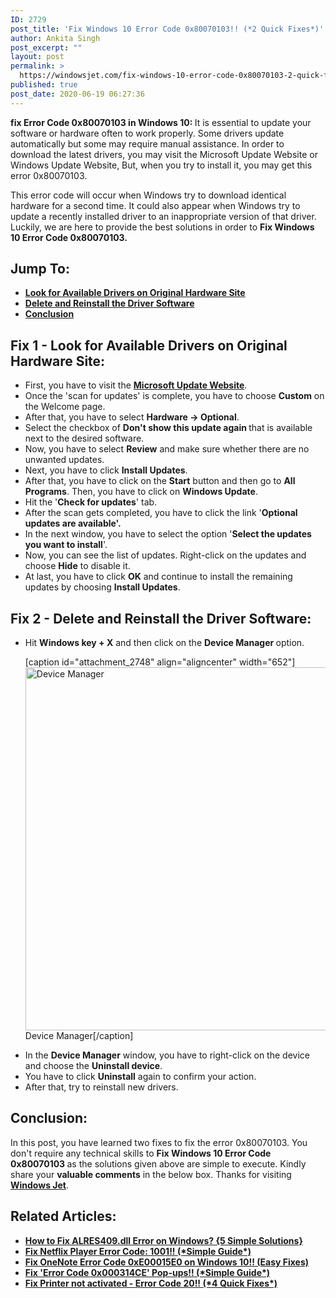```yaml
---
ID: 2729
post_title: 'Fix Windows 10 Error Code 0x80070103!! (*2 Quick Fixes*)'
author: Ankita Singh
post_excerpt: ""
layout: post
permalink: >
  https://windowsjet.com/fix-windows-10-error-code-0x80070103-2-quick-fixes-2729/
published: true
post_date: 2020-06-19 06:27:36
---
```

<strong><span class="dropcap dropcap1">f</span></strong><strong>ix Error Code 0x80070103 in Windows 10: </strong>It is essential to update your software or hardware often to work properly. Some drivers update automatically but some may require manual assistance. In order to download the latest drivers, you may visit the Microsoft Update Website or Windows Update Website, But, when you try to install it, you may get this error 0x80070103.

This error code will occur when Windows try to download identical hardware for a second time. It could also appear when Windows try to update a recently installed driver to an inappropriate version of that driver. Luckily, we are here to provide the best solutions in order to <strong>Fix Windows 10 Error Code 0x80070103. </strong>
<h2>Jump To:</h2>
<ul>
 	<li><strong><a href="#1">Look for Available Drivers on Original Hardware Site</a></strong></li>
 	<li><strong><a href="#2">Delete and Reinstall the Driver Software</a></strong></li>
 	<li><strong><a href="#3">Conclusion</a></strong></li>
</ul>
<h2 id="1">Fix 1 - Look for Available Drivers on Original Hardware Site:</h2>
<ul>
 	<li>First, you have to visit the <a href="http://update.microsoft.com/" target="_blank" rel="noopener noreferrer"><strong>Microsoft Update Website</strong></a>.</li>
 	<li>Once the 'scan for updates' is complete, you have to choose <strong>Custom</strong> on the Welcome page.</li>
 	<li>After that, you have to select <strong>Hardware -&gt; Optional</strong>.</li>
 	<li>Select the checkbox of <strong>Don't show this update again </strong>that is available next to the desired software.</li>
 	<li>Now, you have to select <strong>Review</strong> and make sure whether there are no unwanted updates.</li>
 	<li>Next, you have to click <strong>Install Updates</strong>.</li>
 	<li>After that, you have to click on the <strong>Start</strong> button and then go to <strong>All Programs</strong>. Then, you have to click on <strong>Windows Update</strong>.</li>
 	<li>Hit the '<strong>Check for updates</strong>' tab.</li>
 	<li>After the scan gets completed, you have to click the link '<strong>Optional updates are available'. </strong></li>
 	<li>In the next window, you have to select the option '<strong>Select the updates you want to install</strong>'.</li>
 	<li>Now, you can see the list of updates. Right-click on the updates and choose <strong>Hide</strong> to disable it.</li>
 	<li>At last, you have to click <strong>OK</strong> and continue to install the remaining updates by choosing <strong>Install Updates</strong>.</li>
</ul>
<h2 id="2">Fix 2 - Delete and Reinstall the Driver Software:</h2>
<ul>
 	<li>Hit <strong>Windows key + X</strong> and then click on the <strong>Device Manager </strong>option.

[caption id="attachment_2748" align="aligncenter" width="652"]<img class="size-full wp-image-2748" src="https://windowsjet.com/wp-content/uploads/2020/06/er1.png" alt="Device Manager" width="652" height="581" /> Device Manager[/caption]</li>
 	<li>In the <strong>Device Manager</strong> window, you have to right-click on the device and choose the <strong>Uninstall device</strong>.</li>
 	<li>You have to click <strong>Uninstall</strong> again to confirm your action.</li>
 	<li>After that, try to reinstall new drivers.</li>
</ul>
<h2 id="3">Conclusion:</h2>
In this post, you have learned two fixes to fix the error 0x80070103. You don't require any technical skills to <strong>Fix Windows 10 Error Code 0x80070103</strong><strong> </strong>as the solutions given above are simple to execute. Kindly share your <strong>valuable comments</strong> in the below box. Thanks for visiting <a href="https://windowsjet.com/"><strong>Windows Jet</strong></a>.
<h2>Related Articles:</h2>
<ul>
 	<li><a class="LinkSuggestion__Link-sc-1mdih4x-2 jZPuuT" href="https://windowsjet.com/how-to-fix-alres409-dll-error-on-windows-5-simple-solutions-2613/" target="_blank" rel="noopener noreferrer"><strong>How to Fix ALRES409.dll Error on Windows? {5 Simple Solutions}</strong></a></li>
 	<li><strong><a class="LinkSuggestion__Link-sc-1mdih4x-2 jZPuuT" href="https://windowsjet.com/fix-netflix-player-error-code-1001-simple-guide-2680/" target="_blank" rel="noopener noreferrer">Fix Netflix Player Error Code: 1001!! (*Simple Guide*)</a></strong></li>
 	<li><strong><a class="LinkSuggestion__Link-sc-1mdih4x-2 jZPuuT" href="https://windowsjet.com/fix-onenote-error-code-0xe00015e0-on-windows-10-easy-fixes-2622/" target="_blank" rel="noopener noreferrer">Fix OneNote Error Code 0xE00015E0 on Windows 10!! (Easy Fixes)</a></strong></li>
 	<li><strong><a class="LinkSuggestion__Link-sc-1mdih4x-2 jZPuuT" href="https://windowsjet.com/fix-error-code-0x000314ce-pop-ups-simple-guide-2528/" target="_blank" rel="noopener noreferrer">Fix 'Error Code 0x000314CE' Pop-ups!! (*Simple Guide*)</a></strong></li>
 	<li><strong><a class="LinkSuggestion__Link-sc-1mdih4x-2 jZPuuT" href="https://windowsjet.com/fix-printer-not-activated-error-code-20-4-quick-fixes-2653/" target="_blank" rel="noopener noreferrer">Fix Printer not activated - Error Code 20!! (*4 Quick Fixes*)</a></strong></li>
</ul>